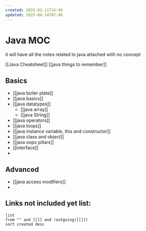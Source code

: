 ```yaml
---
created: 2025-02-11T14:49
updated: 2025-04-14T07:40
---
```

# Java MOC
it will have all the notes related to java attached with no concept


[[Java Cheatsheet]]
[[java things to remember]]

## Basics

- [[java boiler plate]]
- [[java basics]]
- [[java datatypes]]
	- [[java array]]
	- [[java String]]
- [[java operators]]
- [[java loops]]
- [[java instance variable, this and constructor]]
- [[java class and object]]
- [[java oops pillars]]
- [[interface]]
-  


## Advanced

- [[java access modifiers]]
- 





## **Links not included yet list:**
```dataview
list
from "" and [[]] and !outgoing([[]])
sort created desc
```
